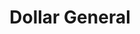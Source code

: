 ---
title: "Dollar General"
url: /indianapolis/dollar-general-north-illinois-street/
shop: Kramladen
---